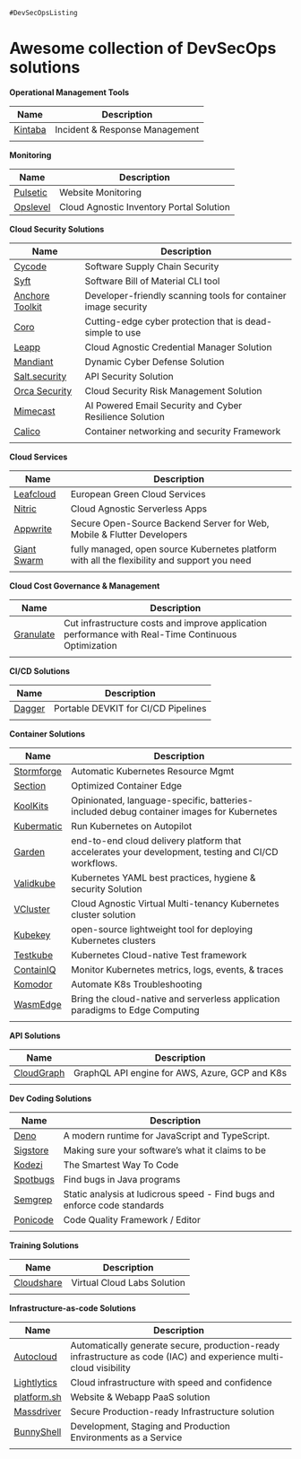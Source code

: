 ``#DevSecOpsListing``
<h1> Awesome collection of DevSecOps solutions </h1>

**Operational Management Tools**

| Name | Description |
| -------- | ----------- |
| [Kintaba](https://www.kintaba.com/) | Incident & Response Management  |
| | |

**Monitoring**

| Name | Description |
| -------- | ----------- |
|[Pulsetic](https://www.pulsetic.com/) | Website Monitoring |
|[Opslevel](https://www.opslevel.com/) | Cloud Agnostic Inventory Portal Solution |

**Cloud Security Solutions**

| Name | Description |
| -------- | ----------- |
|[Cycode](https://cycode.com/) | Software Supply Chain Security |
|[Syft](https://github.com/anchore/syft) | Software Bill of Material CLI tool |
|[Anchore Toolkit](https://anchore.com/opensource/) | Developer-friendly scanning tools for container image security |
|[Coro](https://www.coro.net/) | Cutting-edge cyber protection that is dead-simple to use |
|[Leapp](https://www.leapp.cloud/) | Cloud Agnostic Credential Manager Solution |
|[Mandiant](https://www.mandiant.com/) | Dynamic Cyber Defense Solution |
|[Salt.security](https://salt.security/) | API Security Solution |
|[Orca Security](https://orca.security/) | Cloud Security Risk Management Solution |
|[Mimecast](https://www.mimecast.com/) | AI Powered Email Security and Cyber Resilience Solution |
|[Calico](https://www.tigera.io/project-calico/) | Container networking and security Framework |
| | |




**Cloud Services**

| Name | Description |
| -------- | ----------- |
|[Leafcloud](https://www.leaf.cloud/) | European Green Cloud Services |
|[Nitric](https://nitric.io/) | Cloud Agnostic Serverless Apps |
|[Appwrite](https://appwrite.io/) | Secure Open-Source Backend Server for Web, Mobile & Flutter Developers |
|[Giant Swarm](https://www.giantswarm.io/) | fully managed, open source Kubernetes platform with all the flexibility and support you need |
| | |



**Cloud Cost Governance &  Management**

| Name | Description |
| -------- | ----------- |
|[Granulate](https://granulate.io/) | Cut infrastructure costs and improve application performance with Real-Time Continuous Optimization |
| | |


**CI/CD Solutions**

| Name | Description |
| -------- | ----------- |
| [Dagger](https://dagger.io/) | Portable DEVKIT for CI/CD Pipelines |
| | |

**Container Solutions**

| Name | Description |
| -------- | ----------- |
|[Stormforge](https://www.stormforge.io/) | Automatic Kubernetes Resource Mgmt |
|[Section](https://section.io/) | Optimized Container Edge |
|[KoolKits](https://github.com/lightrun-platform/koolkits) | Opinionated, language-specific, batteries-included debug container images for Kubernetes |
|[Kubermatic](https://www.kubermatic.com/) | Run Kubernetes on Autopilot |
|[Garden](https://garden.io/) | end-to-end cloud delivery platform that accelerates your development, testing and CI/CD workflows. |
|[Validkube](https://validkube.com/) | Kubernetes YAML best practices, hygiene & security Solution |
|[VCluster](https://www.vcluster.com/) | Cloud Agnostic Virtual Multi-tenancy Kubernetes cluster solution |
|[Kubekey](https://github.com/kubesphere/kubekey) | open-source lightweight tool for deploying Kubernetes clusters |
|[Testkube](https://testkube.kubeshop.io/) | Kubernetes Cloud-native Test framework |
|[ContainIQ](https://www.containiq.com/) | Monitor Kubernetes metrics, logs, events, & traces |
|[Komodor](https://komodor.com/) | Automate K8s Troubleshooting |
|[WasmEdge](https://wasmedge.org/) | Bring the cloud-native and serverless application paradigms to Edge Computing |
| | |

**API Solutions**

| Name | Description |
| -------- | ----------- |
|[CloudGraph](https://www.cloudgraph.dev/) | GraphQL API engine for AWS, Azure, GCP and K8s |
| | |


**Dev Coding Solutions**


| Name | Description |
| -------- | ----------- |
|[Deno](https://deno.land/) | A modern runtime for JavaScript and TypeScript. |
|[Sigstore](https://www.sigstore.dev/) | Making sure your software’s what it claims to be |
|[Kodezi](https://kodezi.com/) | The Smartest Way To Code  |
|[Spotbugs](https://spotbugs.github.io/) | Find bugs in Java programs |
|[Semgrep](https://semgrep.dev/) | Static analysis at ludicrous speed - Find bugs and enforce code standards |
|[Ponicode](https://www.ponicode.com/) | Code Quality Framework / Editor |
| | |



**Training Solutions**

| Name | Description |
| -------- | ----------- |
|[Cloudshare](https://www.cloudshare.com/) | Virtual Cloud Labs Solution |
| | |



**Infrastructure-as-code Solutions**

| Name | Description |
| -------- | ----------- |
|[Autocloud](autocloud.dev) | Automatically generate secure, production-ready infrastructure as code (IAC) and experience multi-cloud visibility |
|[Lightlytics](https://www.lightlytics.com/) | Cloud infrastructure with speed and confidence |
|[platform.sh](https://platform.sh/) | Website & Webapp PaaS solution |
|[Massdriver](https://www.massdriver.cloud/) | Secure Production-ready Infrastructure solution |
|[BunnyShell](https://www.bunnyshell.com/) | Development, Staging and Production Environments as a Service |
| | |






